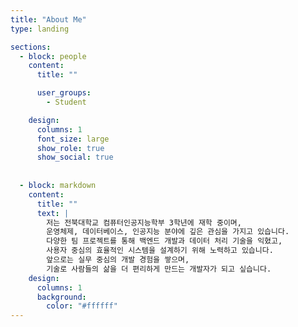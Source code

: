 ```yaml
---
title: "About Me"
type: landing

sections:
  - block: people
    content:
      title: ""

      user_groups:
        - Student

    design:
      columns: 1
      font_size: large
      show_role: true
      show_social: true
  
  
  - block: markdown
    content:
      title: ""
      text: |
        저는 전북대학교 컴퓨터인공지능학부 3학년에 재학 중이며,  
        운영체제, 데이터베이스, 인공지능 분야에 깊은 관심을 가지고 있습니다.  
        다양한 팀 프로젝트를 통해 백엔드 개발과 데이터 처리 기술을 익혔고,  
        사용자 중심의 효율적인 시스템을 설계하기 위해 노력하고 있습니다.  
        앞으로는 실무 중심의 개발 경험을 쌓으며,  
        기술로 사람들의 삶을 더 편리하게 만드는 개발자가 되고 싶습니다.
    design:
      columns: 1
      background:
        color: "#ffffff"
---
```


